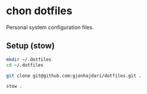 # chon dotfiles

Personal system configuration files.

## Setup (stow)

```bash
mkdir ~/.dotfiles
cd ~/.dotfiles

git clone git@github.com:gjonhajdari/dotfiles.git .

stow .
```
